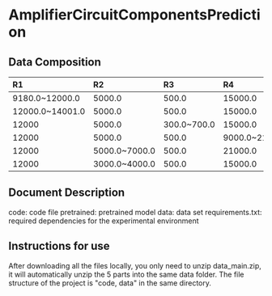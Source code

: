 # AmplifierCircuitComponentsPrediction
## Data Composition
| R1 | R2 | R3 | R4 | C1 | C2 | Count |
|:-------|:-------|:-------|:-------|:-------|:-------|:-------|
| 9180.0~12000.0 | 5000.0 | 500.0 | 15000.0 | 0.0001 | 0.0001 | 1880 |
| 12000.0~14001.0 | 5000.0 | 500.0 | 15000.0 | 0.0001 | 0.0001 | 1335 |
| 12000 | 5000.0 | 300.0~700.0 | 15000.0 | 0.0001 | 0.0001 | 201 |
| 12000 | 5000.0 | 500.0 | 9000.0~21000.0 | 0.0001 | 0.0001 | 201 |
| 12000 | 5000.0~7000.0 | 500.0 | 21000.0 | 0.0001 | 0.0001 | 150 |
| 12000 | 3000.0~4000.0 | 500.0 | 15000.0 | 0.0001 | 0.0001 | 50 |

## Document Description
code: code file
pretrained: pretrained model
data: data set
requirements.txt: required dependencies for the experimental environment

## Instructions for use
After downloading all the files locally, you only need to unzip data_main.zip, it will automatically unzip the 5 parts into the same data folder. The file structure of the project is "code, data" in the same directory.
